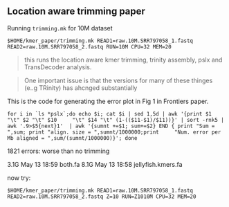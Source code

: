 Location aware trimming paper
--

Running `trimming.mk` for 10M dataset

	$HOME/kmer_paper/trimming.mk READ1=raw.10M.SRR797058_1.fastq READ2=raw.10M.SRR797058_2.fastq RUN=10M CPU=32 MEM=20

>this runs the location aware kmer trimming, trinity assembly, pslx and TransDecoder analysis.

>One important issue is that the versions for many of these thinges (e..g TRinity) has ahcnged substantially

This is the code for generating the error plot in Fig 1 in Frontiers paper.

	for i in `ls *pslx`;do echo $i; cat $i | sed 1,5d | awk '{print $1 "\t" $2 "\t" $10 	"\t" $14 "\t" (1-(($11-$1)/$11))}' | sort -rnk5 | awk '.9>$5{next}1'  | awk '{sumnt	+=$1; sum+=$2} END { print "Sum = ",sum; print "align. size = ",sumnt/1000000;print 	"Num. error per Mb aligned = ",sum/(sumnt/1000000)}'; done
	
1821 errors: worse than no trimming



3.1G May 13 18:59 both.fa
8.1G May 13 18:58 jellyfish.kmers.fa

now try:

	$HOME/kmer_paper/trimming.mk READ1=raw.10M.SRR797058_1.fastq READ2=raw.10M.SRR797058_2.fastq Z=10 RUN=Z1010M CPU=32 MEM=20